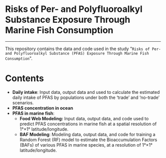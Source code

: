 # Risks of Per- and Polyfluoroalkyl Substance Exposure Through Marine Fish Consumption

---
This repository contains the data and code used in the study "`Risks of Per- and Polyfluoroalkyl Substance (PFAS) Exposure Through Marine Fish Consumption`".

# Contents
- **Daily intake**: Input data, output data and used to calculate the estimated daily intake of PFAS by populations under both the ‘trade’ and ‘no-trade’ scenarios.
- **PFAS concentration in ocean**
- **PFAS in marine fish**:
    - **Food Web Modeling:** Input data, output data, and code used to predict PFAS concentrations in marine fish at a spatial resolution of 1°×1° latitude/longitude.
    - **BAF Modeling**: Modeling data, output data, and code for training a Random Forest (RF) model to estimate the Bioaccumulation Factors (BAFs) of various PFAS in marine species, at a resolution of 1°×1° latitude/longitude.

